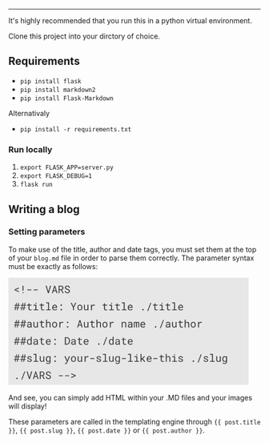 
<!-- VARS
##title: Getting Started with FFFB ./title
##author: Ronald ./author
##date: 2018/01/16 ./date
##slug: getting-started ./slug
##image: welcome.gif ./image
./VARS -->

<hr>

It's highly recommended that you run this in a python virtual environment.

Clone this project into your dirctory of choice.

## Requirements
* `pip install flask`
* `pip install markdown2`
* `pip install Flask-Markdown`

Alternativaly
* `pip install -r requirements.txt`

### Run locally
1. `export FLASK_APP=server.py`
2. `export FLASK_DEBUG=1`
3. `flask run`


## Writing a blog
### Setting parameters
To make use of the title, author and date tags, you must set them at the top of your `blog.md` file in order to parse them correctly. The parameter syntax must be exactly as follows:

<div class="row">
<div class="col-6">

<img style="width: 50vw" src="/static/img/blogtags.png">
</div>
</div>

And see, you can simply add HTML within your .MD files and your images will display!

These parameters are called in the templating engine through `{{ post.title }}`, `{{ post.slug }}`, `{{ post.date }}` or `{{ post.author }}`.